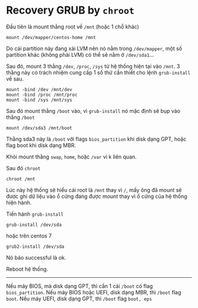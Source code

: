 # Recovery GRUB by `chroot`

Đầu tiên là mount thằng root về `/mnt` (hoặc 1 chỗ khác)

    mount /dev/mapper/centos-home /mnt

Do cái partition này đang xài LVM nên nó nằm trong `/dev/mapper`, một số partition khác (không phải LVM) có thể sẽ nằm ở `/dev/sda1`...

Sau đó, mount 3 thằng `/dev`, `/proc`, `/sys` từ hệ thống hiện tại vào `/mnt`. 3 thằng này có trách nhiệm cung cấp 1 số thứ cần thiết cho lệnh `grub-install` về sau.

    mount -bind /dev /mnt/dev
    mount -bind /proc /mnt/proc
    mount -bind /sys /mnt/sys

Sau đó mount thằng `/boot` vào, vì `grub-install` nó mặc định sẽ bụp vào thằng `/boot`

    mount /dev/sda3 /mnt/boot

Thằng sda3 này là `/boot` với flags `bios_partition` khi disk dạng GPT, hoặc flag boot khi disk dạng MBR.

Khỏi mount thằng `swap`, `home`, hoặc `/var` vì k liên quan.

Sau đó `chroot`

    chroot /mnt

Lúc này hệ thống sẽ hiểu cái root là `/mnt` thay vì `/`, mấy ông đã mount sẽ được ghi dữ liệu vào ổ cứng đang được mount thay vì ổ cứng của hệ thống hiện hành.

Tiến hành `grub-install`

    grub-install /dev/sda

hoặc trên centos 7

    grub2-install /dev/sda

Nó báo successful là ok.

Reboot hệ thống.

---

Nếu máy BIOS, mà disk dạng GPT, thì cần 1 cái `/boot` có flag `bios_partition`. Nếu máy BIOS hoặc UEFI, disk dạng MBR, thì `/boot` flag `boot`. Nếu máy UEFI, disk dạng GPT, thì `/boot` flag `boot, eps`

